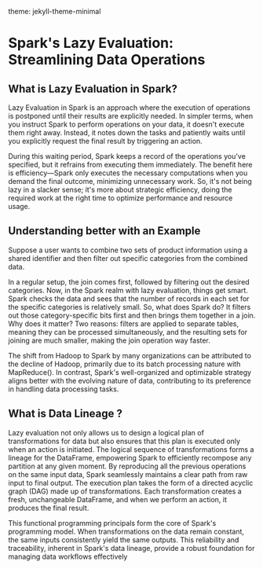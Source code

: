 theme: jekyll-theme-minimal
# Spark's Lazy Evaluation: Streamlining Data Operations

## What is Lazy Evaluation in Spark?  

Lazy Evaluation in Spark is an approach where the execution of operations is postponed until their results are explicitly needed. In simpler terms, when you instruct Spark to perform operations on your data, it doesn't execute them right away. Instead, it notes down the tasks and patiently waits until you explicitly request the final result by triggering an action.

During this waiting period, Spark keeps a record of the operations you've specified, but it refrains from executing them immediately. The benefit here is efficiency—Spark only executes the necessary computations when you demand the final outcome, minimizing unnecessary work. So, it's not being lazy in a slacker sense; it's more about strategic efficiency, doing the required work at the right time to optimize performance and resource usage.

## Understanding better with an Example  

Suppose a user wants to combine two sets of product information using a shared identifier and then filter out specific categories from the combined data.

In a regular setup, the join comes first, followed by filtering out the desired categories. Now, in the Spark realm with lazy evaluation, things get smart. Spark checks the data and sees that the number of records in each set for the specific categories is relatively small. So, what does Spark do? It filters out those category-specific bits first and then brings them together in a join. Why does it matter? Two reasons: filters are applied to separate tables, meaning they can be processed simultaneously, and the resulting sets for joining are much smaller, making the join operation way faster.

The shift from Hadoop to Spark by many organizations can be attributed to the decline of Hadoop, primarily due to its batch processing nature with MapReduce(). In contrast, Spark's well-organized and optimizable strategy aligns better with the evolving nature of data, contributing to its preference in handling data processing tasks.

## What is Data Lineage ?

Lazy evaluation not only allows us to design a logical plan of transformations for data but also ensures that this plan is executed only when an action is initiated. The logical sequence of transformations forms a lineage for the DataFrame, empowering Spark to efficiently recompose any partition at any given moment. By reproducing all the previous operations on the same input data, Spark seamlessly maintains a clear path from raw input to final output. The execution plan takes the form of a directed acyclic graph (DAG) made up of transformations. Each transformation creates a fresh, unchangeable DataFrame, and when we perform an action, it produces the final result.

This functional programming principals form the core of Spark's programming model. When transformations on the data remain constant, the same inputs consistently yield the same outputs. This reliability and traceability, inherent in Spark's data lineage, provide a robust foundation for managing data workflows effectively
